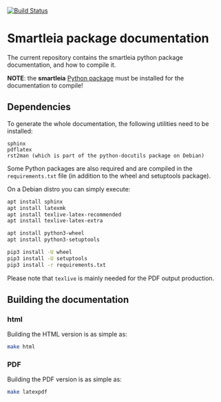 [![Build Status](https://travis-ci.com/cw-leia/smartleia-doc.svg?branch=master)](https://travis-ci.com/cw-leia/smartleia-doc)

# Smartleia package documentation 

The current repository contains the smartleia python package documentation, and how
to compile it.

**NOTE**: the **smartleia** [Python package](https://github.com/cw-leia/smartleia.git) must
be installed for the documentation to compile!

## Dependencies

To generate the whole documentation, the following utilities need to be installed:

```
sphinx
pdflatex
rst2man (which is part of the python-docutils package on Debian)
```

Some Python packages are also required and are compiled in the `requirements.txt` file
(in addition to the wheel and setuptools package).

On a Debian distro you can simply execute:

```sh
apt install sphinx
apt install latexmk 
apt install texlive-latex-recommended
apt install texlive-latex-extra

apt install python3-wheel
apt install python3-setuptools

pip3 install -U wheel
pip3 install -U setuptools
pip3 install -r requirements.txt
```

Please note that `texlive` is mainly needed for the PDF output production.

## Building the documentation


### html 

Building the HTML version is as simple as:

```sh
make html
```

### PDF

Building the PDF version is as simple as:

```sh
make latexpdf
```


